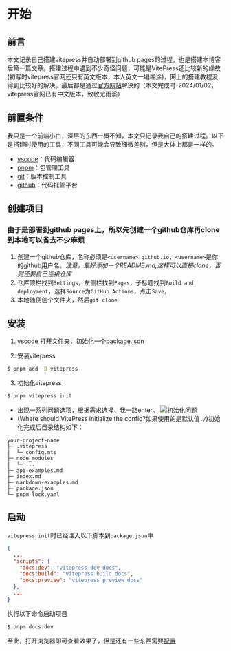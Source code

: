 # 开始

## 前言

本文记录自己搭建vitepress并自动部署到github pages的过程，也是搭建本博客后第一篇文章。搭建过程中遇到不少奇怪问题，可能是VitePress还比较新的缘故(初写时vitepress官网还只有英文版本，本人英文一塌糊涂)，网上的搭建教程没得到比较好的解决。最后都是通过[官方网站](https://vitepress.dev/)解决的（本文完成时-2024/01/02，vitepress官网已有中文版本，致敬尤雨溪）

## 前置条件
我只是一个前端小白，深层的东西一概不知，本文只记录我自己的搭建过程。以下是搭建时使用的工具，不同工具可能会导致细微差别，但是大体上都是一样的。
- [vscode](https://code.visualstudio.com/)：代码编辑器
- [pnpm](https://pnpm.io/)：包管理工具
- [git](https://git-scm.com/)：版本控制工具
- [github](https://github.com/)：代码托管平台

## 创建项目

### 由于是部署到github pages上，所以先创建一个github仓库再clone到本地可以省去不少麻烦

1. 创建一个github仓库，名称必须是`<username>.github.io`，`<username>`是你的github用户名。*注意，最好添加一个README.md,这样可以直接clone，否则还要自己连接仓库*
2. 仓库顶栏找到`Settings`，左侧栏找到`Pages`，子标题找到`Build and deployment`，选择`Source`为`GitHub Actions`，点击`Save`，
3. 本地随便创个文件夹，然后`git clone`

## 安装
1. vscode 打开文件夹，初始化一个package.json
   
2. 安装vitepress
```sh
$ pnpm add -D vitepress
```

3. 初始化vitepress
```sh
$ pnpm vitepress init
```

   -  出现一系列问题选项，根据需求选择，我一路enter。
    ![初始化问题](/vite-press-img/init-questions.jpg)
   -  (Where should VitePress initialize the config?如果使用的是默认值`./`)初始化完成后目录结构如下：
```
your-project-name
├─ .vitepress
|  └─ config.mts
├─ node_modules
|  └─ ...
├─ api-examples.md
├─ index.md
├─ markdown-examples.md
├─ package.json
└─ pnpm-lock.yaml
```

## 启动
`vitepress init`时已经注入以下脚本到`package.json`中
```json
{
  ...
  "scripts": {
    "docs:dev": "vitepress dev docs",
    "docs:build": "vitepress build docs",
    "docs:preview": "vitepress preview docs"
  },
  ...
}
```

执行以下命令启动项目
```sh
$ pnpm docs:dev
```
至此，打开浏览器即可查看效果了，但是还有一些东西需要[配置](/vite-press/deployment/configure)